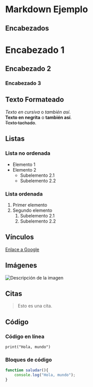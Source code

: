 # Markdown Ejemplo

## Encabezados

# Encabezado 1
## Encabezado 2
### Encabezado 3

## Texto Formateado

*Texto en cursiva* o _también así_.  
**Texto en negrita** o __también así__.  
~~Texto tachado~~.

## Listas

### Lista no ordenada

- Elemento 1
- Elemento 2
  - Subelemento 2.1
  - Subelemento 2.2

### Lista ordenada

1. Primer elemento
2. Segundo elemento
   1. Subelemento 2.1
   2. Subelemento 2.2

## Vínculos

[Enlace a Google](https://www.google.com)

## Imágenes

![Descripción de la imagen](https://via.placeholder.com/150)

## Citas

> Esto es una cita.

## Código

### Código en línea

`print("Hola, mundo")`

### Bloques de código

```javascript
function saludar(){
    console.log("Hola, mundo");
}
